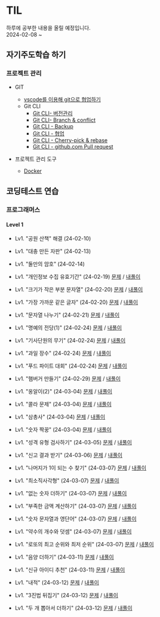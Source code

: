 # TIL
하루에 공부한 내용을 올릴 예정입니다.  
2024-02-08 ~  

## 자기주도학습 하기  

### 프로젝트 관리  
* GIT    
    * [vscode를 이용해 git으로 협업하기](https://github.com/dongyeoppp/TIL/blob/main/vscode_git/git_CLI_versionControl.md)  
    * Git CLI
        * [Git CLI- 버전관리](https://github.com/dongyeoppp/TIL/blob/main/vscode_git/Git1.md)
        * [Git CLI- Branch & conflict](https://github.com/dongyeoppp/TIL/blob/main/vscode_git/git_CLI_Branch_Conflict.md)  
        * [Git CLI - Backup](https://github.com/dongyeoppp/TIL/blob/main/vscode_git/git_CLI_Backup.md)
        * [Git CLI - 협업](https://github.com/dongyeoppp/TIL/blob/main/vscode_git/git_CLI_collaboration.md)
        * [Git CLI - Cherry-pick & rebase](https://github.com/dongyeoppp/TIL/blob/main/vscode_git/git_CLI_Cherry_pick.md)
        * [Git CLI - github.com Pull request](https://github.com/dongyeoppp/TIL/blob/main/vscode_git/git_CLI_Pullrequest.md)  

* 프로젝트 관리 도구  
    * [Docker](https://github.com/dongyeoppp/TIL/blob/main/%ED%94%84%EB%A1%9C%EC%A0%9D%ED%8A%B8%EA%B4%80%EB%A6%AC%EB%8F%84%EA%B5%AC/Docker.md)  

## 코딩테스트 연습  
### 프로그래머스
#### Level 1     
* Lv1. "공원 산책" 해결  (24-02-10)  
* Lv1. "대충 만든 자판" (24-02-13)  
* Lv1. "둘만의 암호" (24-02-14)  

* Lv1. "개인정보 수집 유효기간" (24-02-19) [문제](https://school.programmers.co.kr/learn/courses/30/lessons/150370) / [내풀이](https://github.com/dongyeoppp/TIL/blob/main/coding_prac/programmers/day_1.md)

* Lv1. "크기가 작은 부분 문자열" (24-02-20) [문제](https://school.programmers.co.kr/learn/courses/30/lessons/147355) / [내풀이](https://github.com/dongyeoppp/TIL/blob/main/coding_prac/programmers/Level%201/240220.md)  

* Lv1. "가장 가까운 같은 글자" (24-02-20) [문제](https://school.programmers.co.kr/learn/courses/30/lessons/142086) / [내풀이](https://github.com/dongyeoppp/TIL/blob/main/coding_prac/programmers/Level%201/240220_1.md)

* Lv1. "문자열 나누기" (24-02-21) [문제](https://school.programmers.co.kr/learn/courses/30/lessons/140108) / [내풀이](https://github.com/dongyeoppp/TIL/blob/main/coding_prac/programmers/Level%201/240221.md)  

* Lv1. "명예의 전당(1)" (24-02-24) [문제](https://school.programmers.co.kr/learn/courses/30/lessons/138477) / [내풀이](https://github.com/dongyeoppp/TIL/blob/main/coding_prac/programmers/Level%201/240224.md)  

* Lv1. "기사단원의 무기" (24-02-24) [문제](https://school.programmers.co.kr/learn/courses/30/lessons/136798) / [내풀이](https://github.com/dongyeoppp/TIL/blob/main/coding_prac/programmers/Level%201/240224_1.md)  

* Lv1. "과일 장수" (24-02-24) [문제](https://school.programmers.co.kr/learn/courses/30/lessons/135808) / [내풀이](https://github.com/dongyeoppp/TIL/blob/main/coding_prac/programmers/Level%201/240224_2.md)  

* Lv1. "푸드 파이트 대회" (24-02-24) [문제](https://school.programmers.co.kr/learn/courses/30/lessons/134240) / [내풀이](https://github.com/dongyeoppp/TIL/blob/main/coding_prac/programmers/Level%201/240224_3.md)  

* Lv1. "햄버거 만들기" (24-02-29) [문제](https://school.programmers.co.kr/learn/courses/30/lessons/133502) / [내풀이](https://github.com/dongyeoppp/TIL/blob/main/coding_prac/programmers/Level%201/240229.md)  

* Lv1. "옹알이(2)" (24-03-04) [문제](https://school.programmers.co.kr/learn/courses/30/lessons/133499) / [내풀이](https://github.com/dongyeoppp/TIL/blob/main/coding_prac/programmers/Level%201/240304.md)  

* Lv1. "콜라 문제" (24-03-04) [문제](https://school.programmers.co.kr/learn/courses/30/lessons/132267) / [내풀이](https://github.com/dongyeoppp/TIL/blob/main/coding_prac/programmers/Level%201/240304_1.md)  

* Lv1. "삼총사" (24-03-04) [문제](https://school.programmers.co.kr/learn/courses/30/lessons/131705) / [내풀이](https://github.com/dongyeoppp/TIL/blob/main/coding_prac/programmers/Level%201/240304_2.md)  

* Lv1. "숫자 짝꿍" (24-03-04) [문제](https://school.programmers.co.kr/learn/courses/30/lessons/131128) / [내풀이](https://github.com/dongyeoppp/TIL/blob/main/coding_prac/programmers/Level%201/240304_3.md)  

* Lv1. "성격 유형 검사하기" (24-03-05) [문제](https://school.programmers.co.kr/learn/courses/30/lessons/118666) / [내풀이](https://github.com/dongyeoppp/TIL/blob/main/coding_prac/programmers/Level%201/240305.md)  

* Lv1. "신고 결과 받기" (24-03-06) [문제](https://school.programmers.co.kr/learn/courses/30/lessons/92334) / [내풀이](https://github.com/dongyeoppp/TIL/blob/main/coding_prac/programmers/Level%201/240306.md)  

* Lv1. "나머지가 1이 되는 수 찾기" (24-03-07) [문제](https://school.programmers.co.kr/learn/courses/30/lessons/87389) / [내풀이](https://github.com/dongyeoppp/TIL/blob/main/coding_prac/programmers/Level%201/240307.md)   

* Lv1. "최소직사각형" (24-03-07) [문제](https://school.programmers.co.kr/learn/courses/30/lessons/86491) / [내풀이](https://github.com/dongyeoppp/TIL/blob/main/coding_prac/programmers/Level%201/240307_1.md)  

* Lv1. "없는 숫자 더하기" (24-03-07) [문제](https://school.programmers.co.kr/learn/courses/30/lessons/86051) / [내풀이](https://github.com/dongyeoppp/TIL/blob/main/coding_prac/programmers/Level%201/240307_2.md)

* Lv1. "부족한 금액 계산하기" (24-03-07) [문제](https://school.programmers.co.kr/learn/courses/30/lessons/82612) / [내풀이](https://github.com/dongyeoppp/TIL/blob/main/coding_prac/programmers/Level%201/240307_3.md)  

* Lv1. "숫자 문자열과 영단어" (24-03-07) [문제](https://school.programmers.co.kr/learn/courses/30/lessons/81301) / [내풀이](https://github.com/dongyeoppp/TIL/blob/main/coding_prac/programmers/Level%201/240307_4.md)  

* Lv1. "약수의 개수와 덧셈" (24-03-07) [문제](https://school.programmers.co.kr/learn/courses/30/lessons/77884) / [내풀이](https://github.com/dongyeoppp/TIL/blob/main/coding_prac/programmers/Level%201/240307_5.md)  

* Lv1. "로또의 최고 순위와 최저 순위" (24-03-07) [문제](https://school.programmers.co.kr/learn/courses/30/lessons/77484) / [내풀이](https://github.com/dongyeoppp/TIL/blob/main/coding_prac/programmers/Level%201/240307_6.md)  

* Lv1. "음양 더하기" (24-03-11) [문제](https://school.programmers.co.kr/learn/courses/30/lessons/76501) / [내풀이](https://github.com/dongyeoppp/TIL/blob/main/coding_prac/programmers/Level%201/240311.md)

* Lv1. "신규 아이디 추천" (24-03-11) [문제](https://school.programmers.co.kr/learn/courses/30/lessons/72410) / [내풀이](https://github.com/dongyeoppp/TIL/blob/main/coding_prac/programmers/Level%201/240311_1.md)  

* Lv1. "내적" (24-03-12) [문제](https://school.programmers.co.kr/learn/courses/30/lessons/70128) / [내풀이](https://github.com/dongyeoppp/TIL/blob/main/coding_prac/programmers/Level%201/240312.md)  

* Lv1. "3진법 뒤집기" (24-03-12) [문제](https://school.programmers.co.kr/learn/courses/30/lessons/68935) / [내풀이](https://github.com/dongyeoppp/TIL/blob/main/coding_prac/programmers/Level%201/240312_1.md)  

* Lv1. "두 개 뽑아서 더하기" (24-03-12) [문제](https://school.programmers.co.kr/learn/courses/30/lessons/68644) / [내풀이](https://github.com/dongyeoppp/TIL/blob/main/coding_prac/programmers/Level%201/240312_2.md)    















